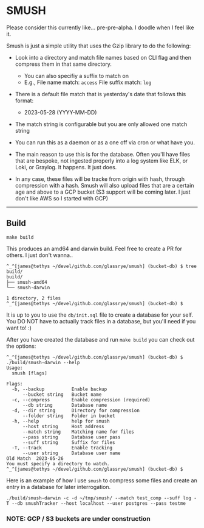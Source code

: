 # SMUSH

Please consider this currently like... pre-pre-alpha. I doodle when I feel like it.

Smush is just a simple utility that uses the Gzip library to do the following:

- Look into a directory and match file names based on CLI flag and then compress them in that same directory.
  - You can also specifiy a suffix to match on
  - E.g., File name match: `access` File suffix match: `log`
- There is a default file match that is yesterday's date that follows this format:
  - 2023-05-28 (YYYY-MM-DD)
- The match string is configurable but you are only allowed one match string

- You can run this as a daemon or as a one off via cron or what have you.

- The main reason to use this is for the database. Often you'll have files that are bespoke, not ingested properly into a log system like ELK, or Loki, or Graylog. It happens. It just does.

- In any case, these files will be tracke from origin with hash, through compression with a hash. Smush will also upload files that are a certain
  age and above to a GCP bucket (S3 support will be coming later. I just don't like AWS so I started with GCP)

---

## Build

```
make build
```

This produces an amd64 and darwin build. Feel free to create a PR for others. I just don't wanna..

```
^_^[james@tethys ~/devel/github.com/glassrye/smush] (bucket-db) $ tree build/
build/
├── smush-amd64
└── smush-darwin

1 directory, 2 files
^_^[james@tethys ~/devel/github.com/glassrye/smush] (bucket-db) $

```

It is up to you to use the `db/init.sql` file to create a database for your self. You DO NOT have to actually track files in a database, but you'll need if you want to! :)

After you have created the database and run `make build` you can check out the options:

```
^_^[james@tethys ~/devel/github.com/glassrye/smush] (bucket-db) $ ./build/smush-darwin --help
Usage:
  smush [flags]

Flags:
  -b, --backup          Enable backup
      --bucket string   Bucket name
  -c, --compress        Enable compression (required)
      --db string       Database name
  -d, --dir string      Directory for compression
      --folder string   Folder in bucket
  -h, --help            help for smush
      --host string     Host address
      --match string    Matching name for files
      --pass string     Database user pass
      --suff string     Suffix for files
  -T, --track           Enable tracking
      --user string     Database user name
Old Match  2023-05-26
You must specify a directory to watch.
^_^[james@tethys ~/devel/github.com/glassrye/smush] (bucket-db) $
```

Here is an example of how I use `smush` to compress some files and create an entry in a database for later interrogation.

```
./build/smush-darwin -c -d ~/tmp/smush/ --match test_comp --suff log -T --db smushTracker --host localhost --user postgres --pass testme
```

### NOTE: GCP / S3 buckets are under construction

